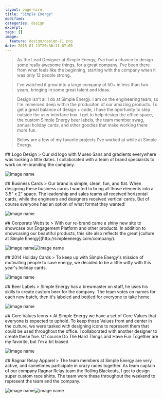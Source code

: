 ```yaml
---
layout: page-hire
title: "Simple Energy"
modified:
categories: design
excerpt:
tags: []
image:
  feature: design/design-11.png
date: 2015-01-13T20:30:11-07:00
---
```


> As the Lead Designer at Simple Energy, I've had a chance to design some really awesome things, for a great company. I've been there from what feels like the beginning, starting with the company when it was only 12 people strong. 

> I've watched it grow into a large company of 50+ in less than two years, bringing in some great talent and ideas. 

> Design isn't all I do at Simple Energy. I am on the engineering team, so I'm immersed deep within the produciton of our amazing products. To get a great balance of design + code, I have the oportunity to step outside the user interface box. I get to help design the office space, the custom Simple Energy beer labels, the team member swag, annual holiday cards, and other goodies that make working there more fun.

> Below are a few of my favorite projects I've worked at while at Simple Energy.


<div class='gallery-item' markdown='1'>
## Logo Design
> Our old logo with Museo Sans and gradients everywhere was looking a little dates. I collaborated with a team of brand specialists to work on re-branding the company.

![image name](/images/design/design-04.png)
</div>

<div class='gallery-item' markdown='1'>
## Business Cards
> Our brand is simple, clean, fun, and flat. When designing these business cards I wanted to bring all those elements into a 3.5" x 2" space. The leadership and sales teams all received horizontal cards, while the engineers and designers received vertical cards. But of course everyone had an option of what format they wanted! 

![image name](/images/design/design-03.png)
</div>

<div class='gallery-item' markdown='1'>
## Corporate Website
> With our re-brand came a shiny new site to showcase our Engagement Platform and other products. In addition to showcasing our beautiful products, this site also reflects the great [culture at Simple Energy](http://simpleenergy.com/company/). 

![image name](/images/design/design-08.png)![image name](/images/design/design-09.png)
</div>

<div class='gallery-item' markdown='1'>
## 2014 Holiday Cards
> To keep up with Simple Energy's mission of motivating people to save energy, we decided to be a little witty with this year's holiday cards.

![image name](/images/design/design-02.png)
</div>

<div class='gallery-item' markdown='1'>
## Beer Labels
> Simple Energy has a brewmaster on staff, he uses his skills to create custom beer for the company. The team votes on names for each new batch, then it's labeled and bottled for everyone to take home.

![image name](/images/design/design-01.png)
</div>

<div class='gallery-item' markdown='1'>
## Core Values Icons
> At Simple Energy we have a set of Core Values that everyone is expected to uphold. To keep those Values front and center in the culture, we were tasked with designing icons to represent them that could be used throughout the office. I collaborated with another designer to create these five. Of course Do The Hard Things and Have Fun Together are my favorite, but I'm a bit biased.

![image name](/images/design/design-05.png)
</div>

<div class='gallery-item' markdown='1'>
## Ragnar Relay Apparel
> The team members at Simple Energy are very active, and sometimes participate in crazy races together. As team captain of our company Ragnar Relay team the Rolling Blackouts, I got to design super custom race shirts. The team wore these throughout the weekend to represent the team and the company. 

![image name](/images/design/design-06.png)![image name](/images/design/design-07.png)
</div>


